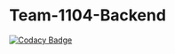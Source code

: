 # Team-1104-Backend

[![Codacy Badge](https://api.codacy.com/project/badge/Grade/438e92e4168e4e6c8a6fc0af3fbb407f)](https://app.codacy.com/gh/BuildForSDGCohort2/Team-1104-Backend?utm_source=github.com&utm_medium=referral&utm_content=BuildForSDGCohort2/Team-1104-Backend&utm_campaign=Badge_Grade_Dashboard)